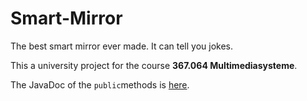 # Smart-Mirror
 The best smart mirror ever made.
 It can tell you jokes.
 
 This a university project for the course **367.064	Multimediasysteme**.
 
 The JavaDoc of the `public`methods is [here](https://x21l.github.io/index.html).
